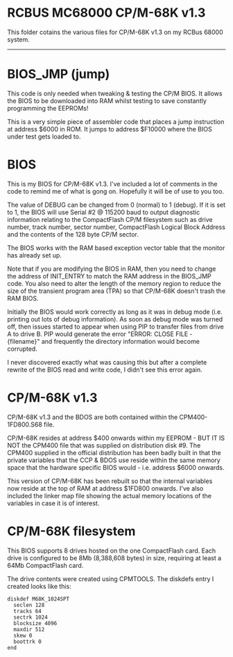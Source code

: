 # RCBUS MC68000 CP/M-68K v1.3

This folder cotains the various files for CP/M-68K v1.3 on my RCBus 68000 system.

---

# BIOS_JMP (jump)

This code is only needed when tweaking & testing the CP/M BIOS. It allows the BIOS to be downloaded into RAM whilst testing to save constantly programming the EEPROMs!
  
This is a very simple piece of assembler code that places a jump instruction at address $6000 in ROM. It jumps to address $F10000 where the BIOS under test gets loaded to.

# BIOS

This is my BIOS for CP/M-68K v1.3. I've included a lot of comments in the code to remind me of what is gong on. Hopefully it will be of use to you too.

The value of DEBUG can be changed from 0 (normal) to 1 (debug). If it is set to 1, the BIOS will use Serial #2 @ 115200 baud to output diagnostic information relating to the CompactFlash CP/M filesystem such as drive number, track number, sector number, CompactFlash Logical Block Address and the contents of the 128 byte CP/M sector. 

The BIOS works with the RAM based exception vector table that the monitor has already set up.

Note that if you are modifying the BIOS in RAM, then you need to change the address of INIT_ENTRY to match the RAM address in the BIOS_JMP code. You also need to alter the length of the memory region to reduce the size of the transient program area (TPA) so that CP/M-68K doesn't trash the RAM BIOS.

Initially the BIOS would work correctly as long as it was in debug mode (i.e. printing out lots of debug information). As soon as debug mode was turned off, then issues started to appear when using PIP to transfer files from drive A to drive B. PIP would generate the error "ERROR: CLOSE FILE - {filename}" and frequently the directory information would become corrupted.

I never discovered exactly what was causing this but after a complete rewrite of the BIOS read and write code, I didn't see this error again.
 
# CP/M-68K v1.3

CP/M-68K v1.3 and the BDOS are both contained within the CPM400-1FD800.S68 file.

CP/M-68K resides at address $400 onwards within my EEPROM - BUT IT IS NOT the CPM400 file that was supplied on distribution disk #9. The CPM400 supplied in the official distribution has been badly built in that the private variables that the CCP & BDOS use reside within the same memory space that the hardware specific BIOS would - i.e. address $6000 onwards. 

This version of CP/M-68K has been rebuilt so that the internal variables now reside at the top of RAM at address $1FD800 onwards. I've also included the linker map file showing the actual memory locations of the variables in case it is of interest.

# CP/M-68K filesystem

This BIOS supports 8 drives hosted on the one CompactFlash card. Each drive is configured to be 8Mb (8,388,608 bytes) in size, requiring at least a 64Mb CompactFlash card.

The drive contents were created using CPMTOOLS. The diskdefs entry I created looks like this:

```
diskdef M68K_1024SPT
  seclen 128
  tracks 64
  sectrk 1024
  blocksize 4096
  maxdir 512
  skew 0
  boottrk 0
end
```